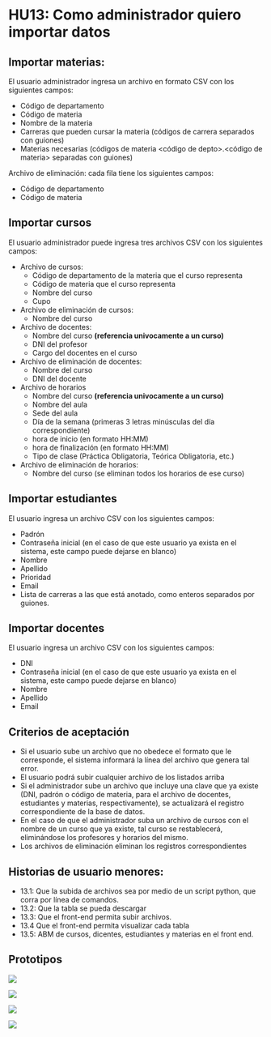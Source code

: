# HU13: Como administrador quiero importar datos

## Importar materias:
El usuario administrador ingresa un archivo en formato CSV con los siguientes campos:
- Código de departamento
- Código de materia
- Nombre de la materia
- Carreras que pueden cursar la materia (códigos de carrera separados con guiones)
- Materias necesarias (códigos de materia <código de depto>.<código de materia> separadas con guiones)

Archivo de eliminación: cada fila tiene los siguientes campos:
- Código de departamento
- Código de materia

## Importar cursos
El usuario administrador puede ingresa tres archivos CSV con los siguientes campos:

- Archivo de cursos:
    - Código de departamento de la materia que el curso representa
    - Código de materia que el curso representa
    - Nombre del curso
    - Cupo
- Archivo de eliminación de cursos:
    - Nombre del curso
- Archivo de docentes:
    - Nombre del curso **(referencia univocamente a un curso)**
    - DNI del profesor
    - Cargo del docentes en el curso
- Archivo de eliminación de docentes:
    - Nombre del curso
    - DNI del docente
- Archivo de horarios
    - Nombre del curso **(referencia univocamente a un curso)**
    - Nombre del aula
    - Sede del aula
    - Día de la semana (primeras 3 letras minúsculas del día correspondiente)
    - hora de inicio (en formato HH:MM)
    - hora de finalización (en formato HH:MM)
    - Tipo de clase (Práctica Obligatoria, Teórica Obligatoria, etc.)
- Archivo de eliminación de horarios:
    - Nombre del curso (se eliminan todos los horarios de ese curso)

## Importar estudiantes
El usuario ingresa un archivo CSV con los siguientes campos:
- Padrón
- Contraseña inicial (en el caso de que este usuario ya exista en el sistema, este campo puede dejarse en blanco)
- Nombre
- Apellido
- Prioridad
- Email
- Lista de carreras a las que está anotado, como enteros separados por guiones.

## Importar docentes
El usuario ingresa un archivo CSV con los siguientes campos:
- DNI
- Contraseña inicial (en el caso de que este usuario ya exista en el sistema, este campo puede dejarse en blanco)
- Nombre
- Apellido
- Email


## Criterios de aceptación
 - Si el usuario sube un archivo que no obedece el formato que le corresponde, el sistema informará la línea del archivo que genera tal error.
 - El usuario podrá subir cualquier archivo de los listados arriba
 - Si el administrador sube un archivo que incluye una clave que ya existe (DNI, padrón o código de materia, para el archivo de docentes, estudiantes y materias, respectivamente), se actualizará el registro correspondiente de la base de datos.
 - En el caso de que el administrador suba un archivo de cursos con el nombre de un curso que ya existe, tal curso se restablecerá, eliminándose los profesores y horarios del mismo.
 - Los archivos de eliminación eliminan los registros correspondientes

## Historias de usuario menores:
 - 13.1: Que la subida de archivos sea por medio de un script python, que corra por línea de comandos.
 - 13.2: Que la tabla se pueda descargar
 - 13.3: Que el front-end permita subir archivos.
 - 13.4 Que el front-end permita visualizar cada tabla
 - 13.5: ABM de cursos, dicentes, estudiantes y materias en el front end.

## Prototipos
![](./prototipos/administrador/importar_cursos.png)

![](./prototipos/administrador/importar_docentes.png)

![](./prototipos/administrador/importar_estudiantes.png)

![](./prototipos/administrador/importar_materias.png)
